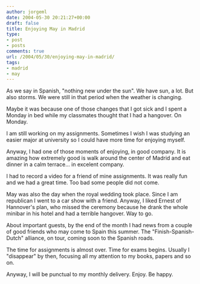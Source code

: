 ```yaml
---
author: jorgeml
date: 2004-05-30 20:21:27+00:00
draft: false
title: Enjoying May in Madrid
type: 
- post
- posts
comments: true
url: /2004/05/30/enjoying-may-in-madrid/
tags:
- madrid
- may
---
```


As we say in Spanish, "nothing new under the sun". We have sun, a lot. But also storms. We were still in that period when the weather is changing.

Maybe it was because one of those changes that I got sick and I spent a Monday in bed while my classmates thought that I had a hangover. On Monday.

I am still working on my assignments. Sometimes I wish I was studying an easier major at university so I could have more time for enjoying myself.

Anyway, I had one of those moments of enjoying, in good company. It is amazing how extremely good is walk around the center of Madrid and eat dinner in a calm terrace... in excelent company.

I had to record a video for a friend of mine assignments. It was really fun and we had a great time. Too bad some people did not come.

May was also the day when the royal wedding took place. Since I am republican I went to a car show with a friend. Anyway, I liked Ernest of Hannover's plan, who missed the ceremony because he drank the whole minibar in his hotel and had a terrible hangover. Way to go.

About important guests, by the end of the month I had news from a couple of good friends who may come to Spain this summer. The "Finish-Spanish-Dutch" alliance, on tour, coming soon to the Spanish roads.

The time for assignments is almost over. Time for exams begins. Usually I "disappear" by then, focusing all my attention to my books, papers and so on.

Anyway, I will be punctual to my monthly delivery. Enjoy. Be happy.
